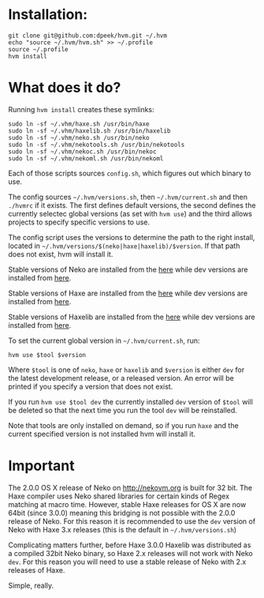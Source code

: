 # Installation:

```shell
git clone git@github.com:dpeek/hvm.git ~/.hvm
echo "source ~/.hvm/hvm.sh" >> ~/.profile
source ~/.profile
hvm install
```

# What does it do?

Running `hvm install` creates these symlinks:

```shell
sudo ln -sf ~/.vhm/haxe.sh /usr/bin/haxe
sudo ln -sf ~/.vhm/haxelib.sh /usr/bin/haxelib
sudo ln -sf ~/.vhm/neko.sh /usr/bin/neko
sudo ln -sf ~/.vhm/nekotools.sh /usr/bin/nekotools
sudo ln -sf ~/.vhm/nekoc.sh /usr/bin/nekoc
sudo ln -sf ~/.vhm/nekoml.sh /usr/bin/nekoml
```

Each of those scripts sources `config.sh`, which figures out which binary to use.

The config sources `~/.hvm/versions.sh`, then `~/.hvm/current.sh` and then `./hvmrc` if it exists. The first defines default versions, the second defines the currently selectec global versions (as set with `hvm use`) and the third allows projects to specify specific versions to use.

The config script uses the versions to determine the path to the right install, located in `~/.hvm/versions/$(neko|haxe|haxelib)/$version`. If that path does not exist, hvm will install it.

Stable versions of Neko are installed from the [here](http://nekovm.org/download) while dev versions are installed from [here](http://hxbuilds.s3-website-us-east-1.amazonaws.com/builds/neko/mac/).

Stable versions of Haxe are installed from the [here](http://old.haxe.org/file/) while dev versions are installed from [here](http://hxbuilds.s3-website-us-east-1.amazonaws.com/builds/haxe/mac/).

Stable versions of Haxelib are installed from the [here](http://lib.haxe.org/p/haxelib_client) while dev versions are installed from [here](https://github.com/HaxeFoundation/haxelib).

To set the current global version in `~/.hvm/current.sh`, run:

```shell
hvm use $tool $version
```

Where `$tool` is one of `neko`, `haxe` or `haxelib` and `$version` is either `dev` for the latest development release, or a released version. An error will be printed if you specify a version that does not exist.

If you run `hvm use $tool dev` the currently installed `dev` version of `$tool` will be deleted so that the next time you run the tool `dev` will be reinstalled.

Note that tools are only installed on demand, so if you run `haxe` and the current specified version is not installed hvm will install it.

# Important

The 2.0.0 OS X release of Neko on http://nekovm.org is built for 32 bit. The Haxe compiler uses Neko shared libraries for certain kinds of Regex matching at macro time. However, stable Haxe releases for OS X are now 64bit (since 3.0.0) meaning this bridging is not possible with the 2.0.0 release of Neko. For this reason it is recommended to use the `dev` version of Neko with Haxe 3.x releases (this is the default in `~/.hvm/versions.sh`)

Complicating matters further, before Haxe 3.0.0 Haxelib was distributed as a compiled 32bit Neko binary, so Haxe 2.x releases will not work with Neko `dev`. For this reason you will need to use a stable release of Neko with 2.x releases of Haxe.

Simple, really.
